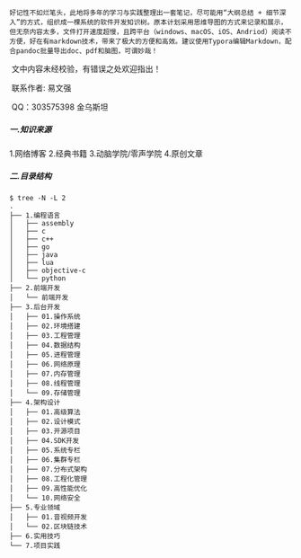   	好记性不如烂笔头，此地将多年的学习与实践整理出一套笔记，尽可能用“大纲总结 + 细节深入”的方式，组织成一棵系统的软件开发知识树。原本计划采用思维导图的方式来记录和展示，但无奈内容太多，文件打开速度超慢，且跨平台（windows、macOS、iOS、Andriod）阅读不方便，好在有markdown技术，带来了极大的方便和高效。建议使用Typora编辑Markdown，配合pandoc批量导出doc、pdf和脑图，可谓妙哉！

​      文中内容未经校验，有错误之处欢迎指出！

​      联系作者:  易文强

​      QQ：303575398 金乌斯坦

##### 一.知识来源 

  1.网络博客
  2.经典书籍
  3.动脑学院/零声学院
  4.原创文章

##### 二.目录结构

```shell
$ tree -N -L 2
.
├── 1.编程语言
│   ├── assembly
│   ├── c
│   ├── c++
│   ├── go
│   ├── java
│   ├── lua
│   ├── objective-c
│   └── python
├── 2.前端开发
│   └── 前端开发
├── 3.后台开发
│   ├── 01.操作系统
│   ├── 02.环境搭建
│   ├── 03.工程管理
│   ├── 04.数据结构
│   ├── 05.进程管理
│   ├── 06.网络原理
│   ├── 07.内存管理
│   ├── 08.线程管理
│   └── 09.存储管理
├── 4.架构设计
│   ├── 01.高级算法
│   ├── 02.设计模式
│   ├── 03.开源项目
│   ├── 04.SDK开发
│   ├── 05.系统专栏
│   ├── 06.集群专栏
│   ├── 07.分布式架构
│   ├── 08.工程化管理
│   ├── 09.高性能优化
│   └── 10.网络安全
├── 5.专业领域
│   ├── 01.音视频开发
│   └── 02.区块链技术
├── 6.实用技巧
└── 7.项目实践
```

